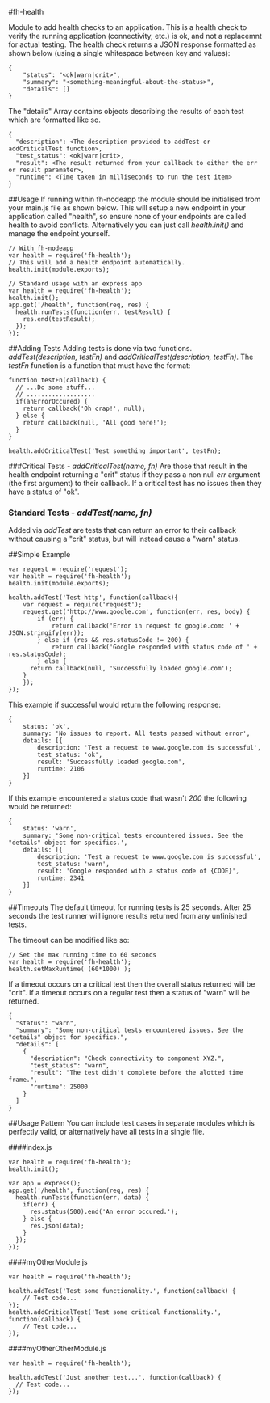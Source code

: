 #fh-health


Module to add health checks to an application. This is a health check to verify the running application (connectivity, etc.) is ok, and not a replacemnt for actual testing. The health check returns a JSON response formatted as shown below (using a single whitespace between key and values):

```
{
    "status": "<ok|warn|crit>",
    "summary": "<something-meaningful-about-the-status>",
    "details": []
}
```

The "details" Array contains objects describing the results of each test which are formatted like so.

```
{
  "description": <The description provided to addTest or addCriticalTest function>,
  "test_status": <ok|warn|crit>,
  "result": <The result returned from your callback to either the err or result paramater>,
  "runtime": <Time taken in milliseconds to run the test item>
}
```


##Usage
If running within fh-nodeapp the module should be initialised from your main.js file as shown below. This will setup a new endpoint in your application called "health", so ensure none of your endpoints are called health to avoid conflicts. Alternatively you can just call *health.init()* and manage the endpoint yourself.

```
// With fh-nodeapp
var health = require('fh-health');
// This will add a health endpoint automatically.
health.init(module.exports);

// Standard usage with an express app
var health = require('fh-health');
health.init();
app.get('/health', function(req, res) {
  health.runTests(function(err, testResult) {
    res.end(testResult);
  });
});
```

##Adding Tests
Adding tests is done via two functions. *addTest(description, testFn)* and *addCriticalTest(description, testFn)*. The *testFn* function is a function that must have the format:

```
function testFn(callback) {
  // ...Do some stuff...
  // ...................
  if(anErrorOccured) {
    return callback('Oh crap!', null);
  } else {
    return callback(null, 'All good here!');
  }
}

health.addCriticalTest('Test something important', testFn);
```

###Critical Tests - *addCriticalTest(name, fn)*
Are those that result in the health endpoint returning a "crit" status if they pass a non null *err* argument (the first argument) to their callback. If a critical test has no issues then they have a status of "ok".

### Standard Tests - *addTest(name, fn)*
Added via *addTest* are tests that can return an error to their callback without causing a "crit" status, but will instead cause a "warn" status.


##Simple Example

```
var request = require('request');
var health = require('fh-health');
health.init(module.exports);

health.addTest('Test http', function(callback){
	var request = require('request');
	request.get('http://www.google.com', function(err, res, body) {
		if (err) {
			return callback('Error in request to google.com: ' + JSON.stringify(err));
		} else if (res && res.statusCode != 200) {
			return callback('Google responded with status code of ' + res.statusCode);
		} else {
      return callback(null, 'Successfully loaded google.com');
    }
	});
});
```

This example if successful would return the following response:

```
{
    status: 'ok',
    summary: 'No issues to report. All tests passed without error',
    details: [{
        description: 'Test a request to www.google.com is successful',
        test_status: 'ok',
        result: 'Successfully loaded google.com',
        runtime: 2106
    }]
}
```

If this example encountered a status code that wasn't *200* the following would be returned:

```
{
    status: 'warn',
    summary: 'Some non-critical tests encountered issues. See the "details" object for specifics.',
    details: [{
        description: 'Test a request to www.google.com is successful',
        test_status: 'warn',
        result: 'Google responded with a status code of {CODE}',
        runtime: 2341
    }]
}
```

##Timeouts
The default timeout for running tests is 25 seconds. After 25 seconds the test runner will ignore results returned from any unfinished tests.

The timeout can be modified like so:

```
// Set the max running time to 60 seconds
var health = require('fh-health');
health.setMaxRuntime( (60*1000) );
```

If a timeout occurs on a critical test then the overall status returned will be "crit". If a timeout occurs on a regular test then a status of "warn" will be returned.

```
{
  "status": "warn",
  "summary": "Some non-critical tests encountered issues. See the "details" object for specifics.",
  "details": [
    {
      "description": "Check connectivity to component XYZ.",
      "test_status": "warn",
      "result": "The test didn't complete before the alotted time frame.",
      "runtime": 25000
    }
  ]
}
```

##Usage Pattern
You can include test cases in separate modules which is perfectly valid, or alternatively have all tests in a single file.

####index.js
```
var health = require('fh-health');
health.init();

var app = express();
app.get('/health', function(req, res) {
  health.runTests(function(err, data) {
    if(err) {
      res.status(500).end('An error occured.');
    } else {
      res.json(data);
    }
  });
});
```

####myOtherModule.js
```
var health = require('fh-health');

health.addTest('Test some functionality.', function(callback) {
	// Test code...
});
health.addCriticalTest('Test some critical functionality.', function(callback) {
	// Test code...
});
```

####myOtherOtherModule.js
```
var health = require('fh-health');

health.addTest('Just another test...', function(callback) {
  // Test code...
});
```
